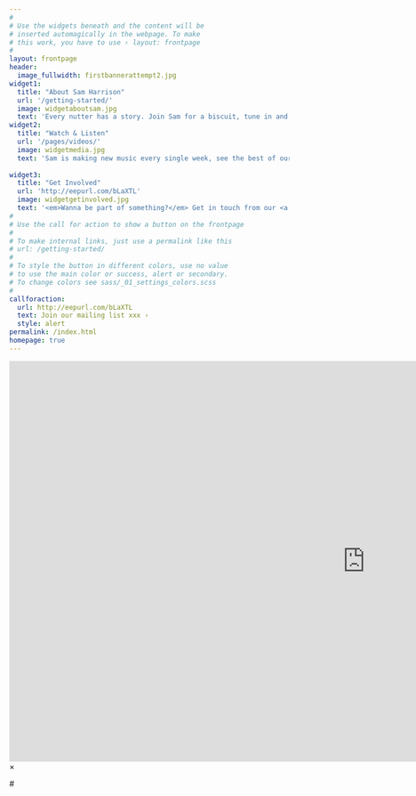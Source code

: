 ```yaml
---
#
# Use the widgets beneath and the content will be
# inserted automagically in the webpage. To make
# this work, you have to use › layout: frontpage
#
layout: frontpage
header:
  image_fullwidth: firstbannerattempt2.jpg
widget1:
  title: "About Sam Harrison"
  url: '/getting-started/'
  image: widgetaboutsam.jpg
  text: 'Every nutter has a story. Join Sam for a biscuit, tune in and drop out for a deep discussion and journey through the expanded collective consciousness, from the ice-age to the dole-age. Actually, second thoughts, just visit our about page.'
widget2:
  title: "Watch & Listen"
  url: '/pages/videos/'
  image: widgetmedia.jpg
  text: 'Sam is making new music every single week, see the best of our <a href="/pages/music/">Music</a> & <a href="/pages/videos/">Videos</a> by clicking here... Check out our <a href="https://www.facebook.com/samofthex/">Facebook Feed</a> for the absolute latest!'
  
widget3:
  title: "Get Involved"
  url: 'http://eepurl.com/bLaXTL'
  image: widgetgetinvolved.jpg
  text: '<em>Wanna be part of something?</em> Get in touch from our <a href="http://samharrisonmusic.com/contact/">Contact Page!</a> Join our <a href="http://samharrisonmusic.us12.list-manage1.com/subscribe?u=bdb758a69c11780dc26ae7581&id=0f979f44e4">Mailing List!</a> Check out our <a href="https://www.facebook.com/samofthex/">Facebook</a>, our <a href="https://twitter.com/samofthex">Twitter</a>, our <a href="https://www.youtube.com/user/samofthex">Youtube</a>, & our <a href="https://soundcloud.com/samharrisonmusic">Soundcloud</a>... Thankyou for the support, with lots of love! xxx'
#
# Use the call for action to show a button on the frontpage
#
# To make internal links, just use a permalink like this
# url: /getting-started/
#
# To style the button in different colors, use no value
# to use the main color or success, alert or secondary.
# To change colors see sass/_01_settings_colors.scss
#
callforaction:
  url: http://eepurl.com/bLaXTL
  text: Join our mailing list xxx ›
  style: alert
permalink: /index.html
homepage: true
---
```


<div id="videoModal" class="reveal-modal large" data-reveal="">
  <div class="flex-video widescreen vimeo" style="display: block;">
    <iframe width="1280" height="720" src="https://youtu.be/6PBrOIzBkG8" frameborder="0" allowfullscreen></iframe>
  </div>
  <a class="close-reveal-modal">&#215;</a>
</div>


#<a href="#" data-reveal-id="videoModal">